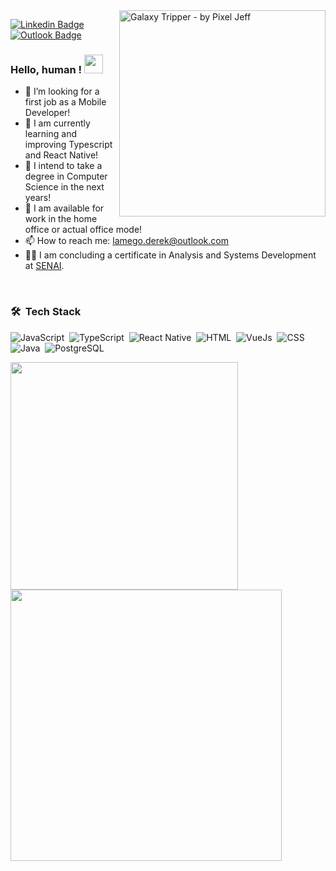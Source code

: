 
 <img align="right" alt="Galaxy Tripper - by Pixel Jeff" src="https://64.media.tumblr.com/668d105fc2701311bfcef33d2771a40e/370b02f259511df9-d6/s1280x1920/b22c8e6e834c0722cf2951aedfcb90bddfef8f87.gif" width="330"/>
 
[![Linkedin Badge](https://img.shields.io/badge/-LinkedIn-blue?style=flat-square&logo=Linkedin&logoColor=white&link=https://www.linkedin.com/in/dereklamego/)](https://www.linkedin.com/in/dereklamego/)  [![Outlook Badge](https://img.shields.io/badge/email--000?style=social&logo=microsoft-outlook&logoColor=0078d4&link=mailto:derek.lamego@outlook.com)](mailto:derek.lamego@uotlook.com)

### Hello, human ! <img src="https://raw.githubusercontent.com/kaueMarques/kaueMarques/master/hi.gif" width="30px">

- :rocket: I’m looking for a first job as a Mobile Developer!
- 🔭 I am currently learning and improving Typescript and React Native!
- 🤔 I intend to take a degree in Computer Science in the next years!
- 💬 I am available for work in the home office or actual office mode!
- 📫 How to reach me: lamego.derek@outlook.com
- :man_technologist: I am concluding a certificate in Analysis and Systems Development at [SENAI](http://senaiweb.fieb.org.br/senai2/cursos/desenvolvimento-de-sistemas).


<br>

### 🛠 &nbsp;Tech Stack
 
![JavaScript](https://img.shields.io/badge/-JavaScript-05122A?style=flat&logo=javascript)&nbsp;
![TypeScript](https://img.shields.io/badge/-TypeScript-05122A?style=flat&logo=typescript)&nbsp;
![React Native](https://img.shields.io/badge/-React%20Native-05122A?style=flat&logo=react)&nbsp;
![HTML](https://img.shields.io/badge/-HTML-05122A?style=flat&logo=HTML5)&nbsp;
![VueJs](https://img.shields.io/badge/-Vue.JS-05122A?style=flat&logo=vue.js)&nbsp;
![CSS](https://img.shields.io/badge/-CSS-05122A?style=flat&logo=CSS3&logoColor=1572B6)&nbsp;
![Java](https://img.shields.io/badge/-Java-05122A?style=flat&logo=java)&nbsp;
![PostgreSQL](https://img.shields.io/badge/-PostgreSQL-05122A?style=flat&logo=postgresql)&nbsp;


<p align="left">
   
  <img width="364px" src="https://github-readme-stats.vercel.app/api/top-langs/?username=dereklamego&hide=objective-c&layout=compact&theme=tokyonight&" /> 
  <img width="434px" src="https://github-readme-stats.vercel.app/api?username=dereklamego&theme=radical&show_icons=true" />
  
</p>
